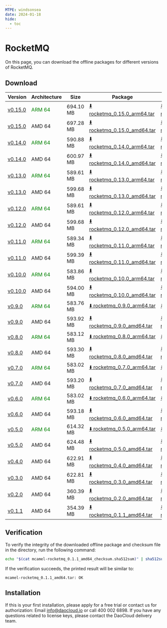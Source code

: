 ```yaml
---
MTPE: windsonsea
date: 2024-01-18
hide:
  - toc
---
```


# RocketMQ

On this page, you can download the offline packages for different versions of RocketMQ.

## Download

| Version | Architecture | Size | Package   | Checksum | Date |
| ------ | ------------ | --------- | ---------- | ------------ | ------------ |
| [v0.15.0](../../../middleware/rocketmq/release-notes.md) | <font color=green>ARM 64</font> | 694.10 MB | [:arrow_down: rocketmq_0.15.0_arm64.tar](https://qiniu-download-public.daocloud.io/DaoCloud_Enterprise/mcamel-rocketmq_0.15.0_arm64.tar) | [:arrow_down: rocketmq_0.15.0_arm64_checksum.sha512sum](https://qiniu-download-public.daocloud.io/DaoCloud_Enterprise/mcamel-rocketmq_0.15.0_arm64_checksum.sha512sum) | 2025-05-13 |
| [v0.15.0](../../../middleware/rocketmq/release-notes.md) | AMD 64 | 697.28 MB | [:arrow_down: rocketmq_0.15.0_amd64.tar](https://qiniu-download-public.daocloud.io/DaoCloud_Enterprise/mcamel-rocketmq_0.15.0_amd64.tar) | [:arrow_down: rocketmq_0.15.0_amd64_checksum.sha512sum](https://qiniu-download-public.daocloud.io/DaoCloud_Enterprise/mcamel-rocketmq_0.15.0_amd64_checksum.sha512sum) | 2025-05-13 |
| [v0.14.0](../../../middleware/rocketmq/release-notes.md) | <font color=green>ARM 64</font> | 590.88 MB | [:arrow_down: rocketmq_0.14.0_arm64.tar](https://qiniu-download-public.daocloud.io/DaoCloud_Enterprise/mcamel-rocketmq_0.14.0_arm64.tar) | [:arrow_down: rocketmq_0.14.0_arm64_checksum.sha512sum](https://qiniu-download-public.daocloud.io/DaoCloud_Enterprise/mcamel-rocketmq_0.14.0_arm64_checksum.sha512sum) | 2025-03-11 |
| [v0.14.0](../../../middleware/rocketmq/release-notes.md) | AMD 64 | 600.97 MB | [:arrow_down: rocketmq_0.14.0_amd64.tar](https://qiniu-download-public.daocloud.io/DaoCloud_Enterprise/mcamel-rocketmq_0.14.0_amd64.tar) | [:arrow_down: rocketmq_0.14.0_amd64_checksum.sha512sum](https://qiniu-download-public.daocloud.io/DaoCloud_Enterprise/mcamel-rocketmq_0.14.0_amd64_checksum.sha512sum) | 2025-03-11 |
| [v0.13.0](../../../middleware/rocketmq/release-notes.md) | <font color=green>ARM 64</font> | 589.61 MB | [:arrow_down: rocketmq_0.13.0_arm64.tar](https://qiniu-download-public.daocloud.io/DaoCloud_Enterprise/mcamel-rocketmq_0.13.0_arm64.tar) | [:arrow_down: rocketmq_0.13.0_arm64_checksum.sha512sum](https://qiniu-download-public.daocloud.io/DaoCloud_Enterprise/mcamel-rocketmq_0.13.0_arm64_checksum.sha512sum) | 2024-12-12 |
| [v0.13.0](../../../middleware/rocketmq/release-notes.md) | AMD 64 | 599.68 MB | [:arrow_down: rocketmq_0.13.0_amd64.tar](https://qiniu-download-public.daocloud.io/DaoCloud_Enterprise/mcamel-rocketmq_0.13.0_amd64.tar) | [:arrow_down: rocketmq_0.13.0_amd64_checksum.sha512sum](https://qiniu-download-public.daocloud.io/DaoCloud_Enterprise/mcamel-rocketmq_0.13.0_amd64_checksum.sha512sum) | 2024-12-12 |
| [v0.12.0](../../../middleware/rocketmq/release-notes.md) | <font color=green>ARM 64</font> | 589.61 MB | [:arrow_down: rocketmq_0.12.0_arm64.tar](https://qiniu-download-public.daocloud.io/DaoCloud_Enterprise/mcamel-rocketmq_0.12.0_arm64.tar) | [:arrow_down: rocketmq_0.12.0_arm64_checksum.sha512sum](https://qiniu-download-public.daocloud.io/DaoCloud_Enterprise/mcamel-rocketmq_0.12.0_arm64_checksum.sha512sum) | 2024-11-05 |
| [v0.12.0](../../../middleware/rocketmq/release-notes.md) | AMD 64 | 599.68 MB | [:arrow_down: rocketmq_0.12.0_amd64.tar](https://qiniu-download-public.daocloud.io/DaoCloud_Enterprise/mcamel-rocketmq_0.12.0_amd64.tar) | [:arrow_down: rocketmq_0.12.0_amd64_checksum.sha512sum](https://qiniu-download-public.daocloud.io/DaoCloud_Enterprise/mcamel-rocketmq_0.12.0_amd64_checksum.sha512sum) | 2024-11-05 |
| [v0.11.0](../../../middleware/rocketmq/release-notes.md) | <font color=green>ARM 64</font> | 589.34 MB | [:arrow_down: rocketmq_0.11.0_arm64.tar](https://qiniu-download-public.daocloud.io/DaoCloud_Enterprise/mcamel-rocketmq_0.11.0_arm64.tar) | [:arrow_down: rocketmq_0.11.0_arm64_checksum.sha512sum](https://qiniu-download-public.daocloud.io/DaoCloud_Enterprise/mcamel-rocketmq_0.11.0_arm64_checksum.sha512sum) | 2024-10-08 |
| [v0.11.0](../../../middleware/rocketmq/release-notes.md) | AMD 64 | 599.39 MB | [:arrow_down: rocketmq_0.11.0_amd64.tar](https://qiniu-download-public.daocloud.io/DaoCloud_Enterprise/mcamel-rocketmq_0.11.0_amd64.tar) | [:arrow_down: rocketmq_0.11.0_amd64_checksum.sha512sum](https://qiniu-download-public.daocloud.io/DaoCloud_Enterprise/mcamel-rocketmq_0.11.0_amd64_checksum.sha512sum) | 2024-10-08 |
| [v0.10.0](../../../middleware/rocketmq/release-notes.md) | <font color=green>ARM 64</font> | 583.86 MB | [:arrow_down: rocketmq_0.10.0_arm64.tar](https://qiniu-download-public.daocloud.io/DaoCloud_Enterprise/mcamel-rocketmq_0.10.0_arm64.tar) | [:arrow_down: rocketmq_0.10.0_arm64_checksum.sha512sum](https://qiniu-download-public.daocloud.io/DaoCloud_Enterprise/mcamel-rocketmq_0.10.0_arm64_checksum.sha512sum) | 2024-09-06 |
| [v0.10.0](../../../middleware/rocketmq/release-notes.md) | AMD 64 | 594.00 MB | [:arrow_down: rocketmq_0.10.0_amd64.tar](https://qiniu-download-public.daocloud.io/DaoCloud_Enterprise/mcamel-rocketmq_0.10.0_amd64.tar) | [:arrow_down: rocketmq_0.10.0_amd64_checksum.sha512sum](https://qiniu-download-public.daocloud.io/DaoCloud_Enterprise/mcamel-rocketmq_0.10.0_amd64_checksum.sha512sum) | 2024-09-06 |
| [v0.9.0](../../../middleware/rocketmq/release-notes.md) | <font color=green>ARM 64</font> | 583.76 MB | [:arrow_down: rocketmq_0.9.0_arm64.tar](https://qiniu-download-public.daocloud.io/DaoCloud_Enterprise/mcamel-rocketmq_0.9.0_arm64.tar) | [:arrow_down: rocketmq_0.9.0_arm64_checksum.sha512sum](https://qiniu-download-public.daocloud.io/DaoCloud_Enterprise/mcamel-rocketmq_0.9.0_arm64_checksum.sha512sum) | 2024-08-08 |
| [v0.9.0](../../../middleware/rocketmq/release-notes.md) | AMD 64 | 593.92 MB | [:arrow_down: rocketmq_0.9.0_amd64.tar](https://qiniu-download-public.daocloud.io/DaoCloud_Enterprise/mcamel-rocketmq_0.9.0_amd64.tar) | [:arrow_down: rocketmq_0.9.0_amd64_checksum.sha512sum](https://qiniu-download-public.daocloud.io/DaoCloud_Enterprise/mcamel-rocketmq_0.9.0_amd64_checksum.sha512sum) | 2024-08-08 |
| [v0.8.0](../../../middleware/rocketmq/release-notes.md) | <font color=green>ARM 64</font> | 583.12 MB | [:arrow_down: rocketmq_0.8.0_arm64.tar](https://qiniu-download-public.daocloud.io/DaoCloud_Enterprise/mcamel-rocketmq_0.8.0_arm64.tar) | [:arrow_down: rocketmq_0.8.0_arm64_checksum.sha512sum](https://qiniu-download-public.daocloud.io/DaoCloud_Enterprise/mcamel-rocketmq_0.8.0_arm64_checksum.sha512sum) | 2024-07-04 |
| [v0.8.0](../../../middleware/rocketmq/release-notes.md) | AMD 64 | 593.30 MB | [:arrow_down: rocketmq_0.8.0_amd64.tar](https://qiniu-download-public.daocloud.io/DaoCloud_Enterprise/mcamel-rocketmq_0.8.0_amd64.tar) | [:arrow_down: rocketmq_0.8.0_amd64_checksum.sha512sum](https://qiniu-download-public.daocloud.io/DaoCloud_Enterprise/mcamel-rocketmq_0.8.0_amd64_checksum.sha512sum) | 2024-07-04 |
| [v0.7.0](../../../middleware/rocketmq/release-notes.md) | <font color=green>ARM 64</font> | 583.02 MB | [:arrow_down: rocketmq_0.7.0_arm64.tar](https://qiniu-download-public.daocloud.io/DaoCloud_Enterprise/mcamel-rocketmq_0.7.0_arm64.tar) | [:arrow_down: rocketmq_0.7.0_arm64_checksum.sha512sum](https://qiniu-download-public.daocloud.io/DaoCloud_Enterprise/mcamel-rocketmq_0.7.0_arm64_checksum.sha512sum) | 2024-06-05 |
| [v0.7.0](../../../middleware/rocketmq/release-notes.md) | AMD 64 | 593.20 MB | [:arrow_down: rocketmq_0.7.0_amd64.tar](https://qiniu-download-public.daocloud.io/DaoCloud_Enterprise/mcamel-rocketmq_0.7.0_amd64.tar) | [:arrow_down: rocketmq_0.7.0_amd64_checksum.sha512sum](https://qiniu-download-public.daocloud.io/DaoCloud_Enterprise/mcamel-rocketmq_0.7.0_amd64_checksum.sha512sum) | 2024-06-05 |
| [v0.6.0](../../../middleware/rocketmq/release-notes.md) | <font color=green>ARM 64</font> | 583.02 MB | [:arrow_down: rocketmq_0.6.0_arm64.tar](https://qiniu-download-public.daocloud.io/DaoCloud_Enterprise/mcamel-rocketmq_0.6.0_arm64.tar) | [:arrow_down: rocketmq_0.6.0_arm64_checksum.sha512sum](https://qiniu-download-public.daocloud.io/DaoCloud_Enterprise/mcamel-rocketmq_0.6.0_arm64_checksum.sha512sum) | 2024-05-08 |
| [v0.6.0](../../../middleware/rocketmq/release-notes.md) | AMD 64 | 593.18 MB | [:arrow_down: rocketmq_0.6.0_amd64.tar](https://qiniu-download-public.daocloud.io/DaoCloud_Enterprise/mcamel-rocketmq_0.6.0_amd64.tar) | [:arrow_down: rocketmq_0.6.0_amd64_checksum.sha512sum](https://qiniu-download-public.daocloud.io/DaoCloud_Enterprise/mcamel-rocketmq_0.6.0_amd64_checksum.sha512sum) | 2024-05-08 |
| [v0.5.0](../../../middleware/rocketmq/release-notes.md) | <font color="green">ARM 64</font> | 614.32 MB | [:arrow_down: rocketmq_0.5.0_arm64.tar](https://qiniu-download-public.daocloud.io/DaoCloud_Enterprise/mcamel-rocketmq_0.5.0_arm64.tar) | [:arrow_down: rocketmq_0.5.0_arm64_checksum.sha512sum](https://qiniu-download-public.daocloud.io/DaoCloud_Enterprise/mcamel-rocketmq_0.5.0_arm64_checksum.sha512sum) | 2024-04-03 |
| [v0.5.0](../../../middleware/rocketmq/release-notes.md) | AMD 64 | 624.48 MB | [:arrow_down: rocketmq_0.5.0_amd64.tar](https://qiniu-download-public.daocloud.io/DaoCloud_Enterprise/mcamel-rocketmq_0.5.0_amd64.tar) | [:arrow_down: rocketmq_0.5.0_amd64_checksum.sha512sum](https://qiniu-download-public.daocloud.io/DaoCloud_Enterprise/mcamel-rocketmq_0.5.0_amd64_checksum.sha512sum) | 2024-04-03 |
| [v0.4.0](../../../middleware/rocketmq/release-notes.md) | AMD 64 | 622.91 MB | [:arrow_down: rocketmq_0.4.0_amd64.tar](https://qiniu-download-public.daocloud.io/DaoCloud_Enterprise/mcamel-rocketmq_0.4.0_amd64.tar) | [:arrow_down: rocketmq_0.4.0_amd64_checksum.sha512sum](https://qiniu-download-public.daocloud.io/DaoCloud_Enterprise/mcamel-rocketmq_0.4.0_amd64_checksum.sha512sum) | 2024-02-01 |
| [v0.3.0](../../../middleware/rocketmq/release-notes.md) | AMD 64 | 622.81 MB | [:arrow_down: rocketmq_0.3.0_amd64.tar](https://qiniu-download-public.daocloud.io/DaoCloud_Enterprise/mcamel-rocketmq_0.3.0_amd64.tar) | [:arrow_down: rocketmq_0.3.0_amd64_checksum.sha512sum](https://qiniu-download-public.daocloud.io/DaoCloud_Enterprise/mcamel-rocketmq_0.3.0_amd64_checksum.sha512sum) | 2024-01-04 |
| [v0.2.0](../../../middleware/rocketmq/release-notes.md) | AMD 64 | 360.39 MB | [:arrow_down: rocketmq_0.2.0_amd64.tar](https://qiniu-download-public.daocloud.io/DaoCloud_Enterprise/mcamel-rocketmq_0.2.0_amd64.tar) | [:arrow_down: rocketmq_0.2.0_amd64_checksum.sha512sum](https://qiniu-download-public.daocloud.io/DaoCloud_Enterprise/mcamel-rocketmq_0.2.0_amd64_checksum.sha512sum) | 2023-12-10 |
| [v0.1.1](../../../middleware/rocketmq/release-notes.md) | AMD 64 | 354.39 MB | [:arrow_down: rocketmq_0.1.1_amd64.tar](https://qiniu-download-public.daocloud.io/DaoCloud_Enterprise/mcamel-rocketmq_0.1.1_amd64.tar) | [:arrow_down: rocketmq_0.1.1_amd64_checksum.sha512sum](https://qiniu-download-public.daocloud.io/DaoCloud_Enterprise/mcamel-rocketmq_0.1.1_amd64_checksum.sha512sum) | 2023-11-02 |

## Verification

To verify the integrity of the downloaded offline package and checksum file in the directory, run the following command:

```sh
echo "$(cat mcamel-rocketmq_0.1.1_amd64_checksum.sha512sum)" | sha512sum -c
```

If the verification succeeds, the printed result will be similar to:

```none
mcamel-rocketmq_0.1.1_amd64.tar: OK
```

## Installation

If this is your first installation, please apply for a free trial or contact us for authorization: Email info@daocloud.io or call 400 002 6898.
If you have any questions related to license keys, please contact the DaoCloud delivery team.
